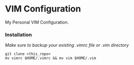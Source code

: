 # VIM Configuration
My Personal VIM Configuration.

### Installation
_Make sure to backup your existing .vimrc file or .vim directory_

``` 
git clone <this_repo>
mv vimrc $HOME/.vimrc && mv vim $HOME/.vim
```

